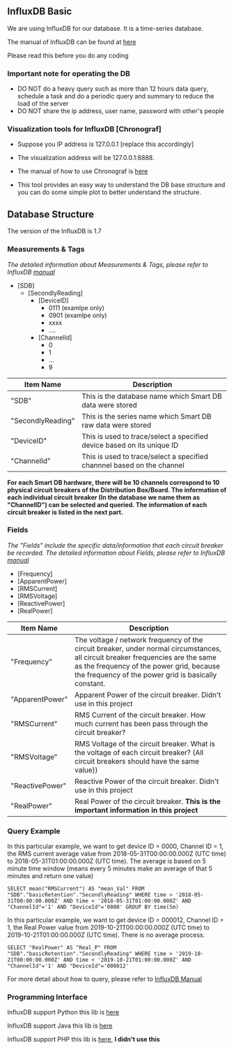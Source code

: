 ## InfluxDB Basic

We are using InfluxDB for our database. It is a time-series database.

The manual of InfluxDB can be found at [here](https://docs.influxdata.com/influxdb/v1.7/)

Please read this before you do any coding

### Important note for operating the DB

* DO NOT do a heavy query such as more than 12 hours data query, schedule a task and do a periodic query and summary to reduce the load of the server
* DO NOT share the ip address, user name, password with other's people

### Visualization tools for InfluxDB [Chronograf]

- Suppose you IP address is 127.0.0.1 [replace this accordingly]

- The visualization address will be 127.0.0.1:8888.

- The manual of how to use Chronograf is [here](https://docs.influxdata.com/chronograf/v1.7/)

- This tool provides an easy way to understand the DB base structure and you can do some simple plot to better understand the structure.

## Database Structure

The version of the InfluxDB is 1.7

### Measurements & Tags

_The detailed information about Measurements & Tags, please refer to InfluxDB [manual](https://docs.influxdata.com/influxdb/v1.7/)_

- [SDB]
  - [SecondlyReading]
    - [DeviceID]
      - 0111 (examlpe only)
      - 0901 (examlpe only)
      - xxxx
      - ....
    - [ChannelId]   
      - 0
      - 1
      - ...
      - 9
      

Item Name | Description
------------ | -------------
"SDB" | This is the database name which Smart DB data were stored
"SecondlyReading" | This is the series name which Smart DB raw data were stored
"DeviceID" | This is used to trace/select a specified device based on its unique ID
"ChannelId" | This is used to trace/select a specified channnel based on the channel

**For each Smart DB hardware, there will be 10 channels correspond to 10 physical circuit breakers of the Distribution Box/Board. The information of each individual circuit breaker (In the database we name them as "ChannelID") can be selected and queried. The information of each circuit breaker is listed in the next part.**

### Fields

_The "Fields" include the specific data/information that each circuit breaker be recorded. The detailed information about Fields, please refer to InfluxDB [manual](https://docs.influxdata.com/influxdb/v1.7/)_

- [Frequency]
- [ApparentPower]
- [RMSCurrent]
- [RMSVoltage]
- [ReactivePower]
- [RealPower]

Item Name | Description
------------ | -------------
"Frequency" | The voltage / network frequency of the circuit breaker, under normal circumstances, all circuit breaker frequencies are the same as the frequency of the power grid, because the frequency of the power grid is basically constant.
"ApparentPower" | Apparent Power of the circuit breaker. Didn't use in this project
"RMSCurrent" | RMS Current of the circuit breaker. How much current has been pass through the circuit breaker?
"RMSVoltage" | RMS Voltage of the circuit breaker. What is the voltage of each circuit breaker? (All circuit breakers should have the same value))
"ReactivePower" | Reactive Power of the circuit breaker. Didn't use in this project
"RealPower" | Real Power of the circuit breaker. **This is the important information in this project**

### Query Example


In this particular example, we want to get device ID = 0000, Channel ID = 1, the RMS current average value from 2018-05-31T00:00:00.000Z (UTC time) to 2018-05-31T01:00:00.000Z (UTC time). The average is based on 5 minute time window (means every 5 minutes make an average of that 5 minutes and return one value) 

```
SELECT mean("RMSCurrent") AS "mean_Val" FROM "SDB"."basicRetention"."SecondlyReading" WHERE time > '2018-05-31T00:00:00.000Z' AND time < '2018-05-31T01:00:00.000Z' AND "ChannelId"='1' AND "DeviceId"='0000' GROUP BY time(5m)
```

In this particular example, we want to get device ID = 000012, Channel ID = 1, the Real Power value from 2019-10-21T00:00:00.000Z (UTC time) to 2019-10-21T01:00:00.000Z (UTC time). There is no average process.

```
SELECT "RealPower" AS "Real_P" FROM "SDB"."basicRetention"."SecondlyReading" WHERE time > '2019-10-21T00:00:00.000Z' AND time < '2019-10-21T01:00:00.000Z' AND "ChannelId"='1' AND "DeviceId"='000012'
```

For more detail about how to query, please refer to [InfluxDB Manual](https://docs.influxdata.com/influxdb/v1.7/)

### Programming Interface 

InfluxDB support Python this lib is [here](https://github.com/influxdata/influxdb-python)

InfluxDB support Java this lib is [here](https://github.com/influxdata/influxdb-java)

InfluxDB support PHP this lib is [here](https://github.com/influxdata/influxdb-php), **I didn't use this**
